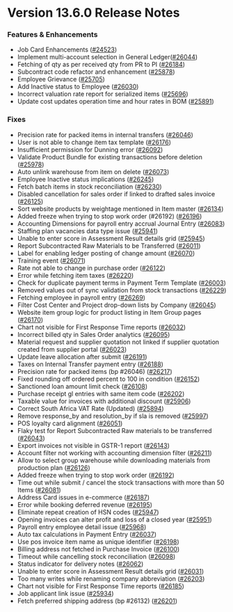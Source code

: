 # Version 13.6.0 Release Notes

### Features & Enhancements

- Job Card Enhancements ([#24523](https://github.com/frappe/shoperprime/pull/24523))
- Implement multi-account selection in General Ledger([#26044](https://github.com/frappe/shoperprime/pull/26044))
- Fetching of qty as per received qty from PR to PI ([#26184](https://github.com/frappe/shoperprime/pull/26184))
- Subcontract code refactor and enhancement ([#25878](https://github.com/frappe/shoperprime/pull/25878))
- Employee Grievance ([#25705](https://github.com/frappe/shoperprime/pull/25705))
- Add Inactive status to Employee ([#26030](https://github.com/frappe/shoperprime/pull/26030))
- Incorrect valuation rate report for serialized items ([#25696](https://github.com/frappe/shoperprime/pull/25696))
- Update cost updates operation time and hour rates in BOM ([#25891](https://github.com/frappe/shoperprime/pull/25891))

### Fixes

- Precision rate for packed items in internal transfers ([#26046](https://github.com/frappe/shoperprime/pull/26046))
- User is not able to change item tax template ([#26176](https://github.com/frappe/shoperprime/pull/26176))
- Insufficient permission for Dunning error ([#26092](https://github.com/frappe/shoperprime/pull/26092))
- Validate Product Bundle for existing transactions before deletion ([#25978](https://github.com/frappe/shoperprime/pull/25978))
- Auto unlink warehouse from item on delete ([#26073](https://github.com/frappe/shoperprime/pull/26073))
- Employee Inactive status implications ([#26245](https://github.com/frappe/shoperprime/pull/26245))
- Fetch batch items in stock reconciliation ([#26230](https://github.com/frappe/shoperprime/pull/26230))
- Disabled cancellation for sales order if linked to drafted sales invoice ([#26125](https://github.com/frappe/shoperprime/pull/26125))
- Sort website products by weightage mentioned in Item master ([#26134](https://github.com/frappe/shoperprime/pull/26134))
- Added freeze when trying to stop work order (#26192) ([#26196](https://github.com/frappe/shoperprime/pull/26196))
- Accounting Dimensions for payroll entry accrual Journal Entry ([#26083](https://github.com/frappe/shoperprime/pull/26083))
- Staffing plan vacancies data type issue ([#25941](https://github.com/frappe/shoperprime/pull/25941))
- Unable to enter score in Assessment Result details grid ([#25945](https://github.com/frappe/shoperprime/pull/25945))
- Report Subcontracted Raw Materials to be Transferred ([#26011](https://github.com/frappe/shoperprime/pull/26011))
- Label for enabling ledger posting of change amount ([#26070](https://github.com/frappe/shoperprime/pull/26070))
- Training event ([#26071](https://github.com/frappe/shoperprime/pull/26071))
- Rate not able to change in purchase order ([#26122](https://github.com/frappe/shoperprime/pull/26122))
- Error while fetching item taxes ([#26220](https://github.com/frappe/shoperprime/pull/26220))
- Check for duplicate payment terms in Payment Term Template ([#26003](https://github.com/frappe/shoperprime/pull/26003))
- Removed values out of sync validation from stock transactions ([#26229](https://github.com/frappe/shoperprime/pull/26229))
- Fetching employee in payroll entry ([#26269](https://github.com/frappe/shoperprime/pull/26269))
- Filter Cost Center and Project drop-down lists by Company ([#26045](https://github.com/frappe/shoperprime/pull/26045))
- Website item group logic for product listing in Item Group pages ([#26170](https://github.com/frappe/shoperprime/pull/26170))
- Chart not visible for First Response Time reports ([#26032](https://github.com/frappe/shoperprime/pull/26032))
- Incorrect billed qty in Sales Order analytics ([#26095](https://github.com/frappe/shoperprime/pull/26095))
- Material request and supplier quotation not linked if supplier quotation created from supplier portal ([#26023](https://github.com/frappe/shoperprime/pull/26023))
- Update leave allocation after submit ([#26191](https://github.com/frappe/shoperprime/pull/26191))
- Taxes on Internal Transfer payment entry ([#26188](https://github.com/frappe/shoperprime/pull/26188))
- Precision rate for packed items (bp #26046) ([#26217](https://github.com/frappe/shoperprime/pull/26217))
- Fixed rounding off ordered percent to 100 in condition ([#26152](https://github.com/frappe/shoperprime/pull/26152))
- Sanctioned loan amount limit check ([#26108](https://github.com/frappe/shoperprime/pull/26108))
- Purchase receipt gl entries with same item code ([#26202](https://github.com/frappe/shoperprime/pull/26202))
- Taxable value for invoices with additional discount ([#25906](https://github.com/frappe/shoperprime/pull/25906))
- Correct South Africa VAT Rate (Updated) ([#25894](https://github.com/frappe/shoperprime/pull/25894))
- Remove response_by and resolution_by if sla is removed ([#25997](https://github.com/frappe/shoperprime/pull/25997))
- POS loyalty card alignment ([#26051](https://github.com/frappe/shoperprime/pull/26051))
- Flaky test for Report Subcontracted Raw materials to be transferred ([#26043](https://github.com/frappe/shoperprime/pull/26043))
- Export invoices not visible in GSTR-1 report ([#26143](https://github.com/frappe/shoperprime/pull/26143))
- Account filter not working with accounting dimension filter ([#26211](https://github.com/frappe/shoperprime/pull/26211))
- Allow to select group warehouse while downloading materials from production plan ([#26126](https://github.com/frappe/shoperprime/pull/26126))
- Added freeze when trying to stop work order ([#26192](https://github.com/frappe/shoperprime/pull/26192))
- Time out while submit / cancel the stock transactions with more than 50 Items ([#26081](https://github.com/frappe/shoperprime/pull/26081))
- Address Card issues in e-commerce ([#26187](https://github.com/frappe/shoperprime/pull/26187))
- Error while booking deferred revenue ([#26195](https://github.com/frappe/shoperprime/pull/26195))
- Eliminate repeat creation of HSN codes ([#25947](https://github.com/frappe/shoperprime/pull/25947))
- Opening invoices can alter profit and loss of a closed year ([#25951](https://github.com/frappe/shoperprime/pull/25951))
- Payroll entry employee detail issue ([#25968](https://github.com/frappe/shoperprime/pull/25968))
- Auto tax calculations in Payment Entry ([#26037](https://github.com/frappe/shoperprime/pull/26037))
- Use pos invoice item name as unique identifier ([#26198](https://github.com/frappe/shoperprime/pull/26198))
- Billing address not fetched in Purchase Invoice ([#26100](https://github.com/frappe/shoperprime/pull/26100))
- Timeout while cancelling stock reconciliation ([#26098](https://github.com/frappe/shoperprime/pull/26098))
- Status indicator for delivery notes ([#26062](https://github.com/frappe/shoperprime/pull/26062))
- Unable to enter score in Assessment Result details grid ([#26031](https://github.com/frappe/shoperprime/pull/26031))
- Too many writes while renaming company abbreviation ([#26203](https://github.com/frappe/shoperprime/pull/26203))
- Chart not visible for First Response Time reports ([#26185](https://github.com/frappe/shoperprime/pull/26185))
- Job applicant link issue ([#25934](https://github.com/frappe/shoperprime/pull/25934))
- Fetch preferred shipping address (bp #26132) ([#26201](https://github.com/frappe/shoperprime/pull/26201))
